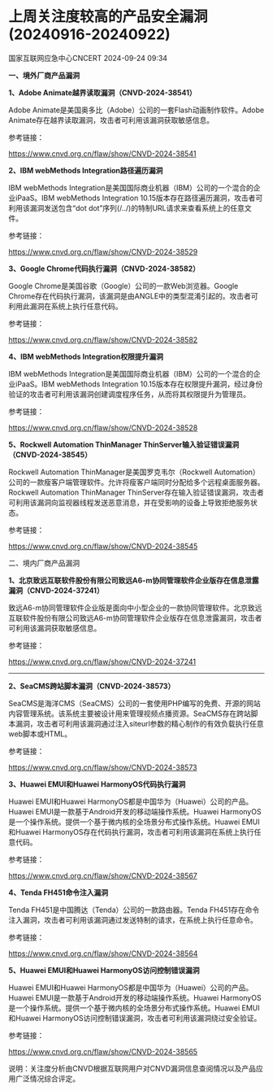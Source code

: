 #  上周关注度较高的产品安全漏洞(20240916-20240922)   
 国家互联网应急中心CNCERT   2024-09-24 09:34  
  
**一、境外厂商产品漏洞**  
  
**1、Adobe Animate越界读取漏洞（CNVD-2024-38541）**  
  
Adobe Animate是美国奥多比（Adobe）公司的一套Flash动画制作软件。Adobe Animate存在越界读取漏洞，攻击者可利用该漏洞获取敏感信息。  
  
参考链接：  
  
https://www.cnvd.org.cn/flaw/show/CNVD-2024-38541  
  
**2、IBM webMethods Integration路径遍历漏洞**  
  
IBM webMethods Integration是美国国际商业机器（IBM）公司的一个混合的企业iPaaS。IBM webMethods Integration
10.15版本存在路径遍历漏洞，攻击者可利用该漏洞发送包含“dot dot”序列(/../)的特制URL请求来查看系统上的任意文件。  
  
参考链接：  
  
https://www.cnvd.org.cn/flaw/show/CNVD-2024-38529  
  
**3、Google Chrome代码执行漏洞（CNVD-2024-38582）**  
  
Google Chrome是美国谷歌（Google）公司的一款Web浏览器。Google Chrome存在代码执行漏洞，该漏洞是由ANGLE中的类型混淆引起的。攻击者可利用此漏洞在系统上执行任意代码。  
  
参考链接：  
  
https://www.cnvd.org.cn/flaw/show/CNVD-2024-38582  
  
**4、IBM webMethods Integration权限提升漏洞**  
  
IBM webMethods Integration是美国国际商业机器（IBM）公司的一个混合的企业iPaaS。IBM webMethods Integration
10.15版本存在权限提升漏洞，经过身份验证的攻击者可利用该漏洞创建调度程序任务，从而将其权限提升为管理员。  
  
参考链接：  
  
https://www.cnvd.org.cn/flaw/show/CNVD-2024-38528  
  
**5、Rockwell Automation ThinManager ThinServer输入验证错误漏洞（CNVD-2024-38545）**  
  
Rockwell Automation ThinManager是美国罗克韦尔（Rockwell Automation）公司的一款瘦客户端管理软件。允许将瘦客户端同时分配给多个远程桌面服务器。Rockwell Automation
ThinManager ThinServer存在输入验证错误漏洞，攻击者可利用该漏洞向监视器线程发送恶意消息，并在受影响的设备上导致拒绝服务状态。  
  
参考链接：  
  
https://www.cnvd.org.cn/flaw/show/CNVD-2024-38545  
  
  
二、境内厂商产品漏洞  
  
**1、北京致远互联软件股份有限公司致远A6-m协同管理软件企业版存在信息泄露漏洞（CNVD-2024-37241）**  
  
致远A6-m协同管理软件企业版是面向中小型企业的一款协同管理软件。北京致远互联软件股份有限公司致远A6-m协同管理软件企业版存在信息泄露漏洞，攻击者可利用该漏洞获取敏感信息。  
  
参考链接：  
  
https://www.cnvd.org.cn/flaw/show/CNVD-2024-37241  
****  
  
**2、SeaCMS跨站脚本漏洞（CNVD-2024-38573）**  
  
SeaCMS是海洋CMS（SeaCMS）公司的一套使用PHP编写的免费、开源的网站内容管理系统。该系统主要被设计用来管理视频点播资源。SeaCMS存在跨站脚本漏洞，攻击者可利用该漏洞通过注入siteurl参数的精心制作的有效负载执行任意web脚本或HTML。  
  
参考链接：  
  
https://www.cnvd.org.cn/flaw/show/CNVD-2024-38573  
  
**3、Huawei EMUI和Huawei HarmonyOS代码执行漏洞**  
  
Huawei EMUI和Huawei HarmonyOS都是中国华为（Huawei）公司的产品。Huawei EMUI是一款基于Android开发的移动端操作系统。Huawei HarmonyOS是一个操作系统。提供一个基于微内核的全场景分布式操作系统。Huawei EMUI和Huawei HarmonyOS存在代码执行漏洞，攻击者可利用该漏洞在系统上执行任意代码。  
  
参考链接：  
  
https://www.cnvd.org.cn/flaw/show/CNVD-2024-38567  
  
**4、Tenda FH451命令注入漏洞**  
  
Tenda FH451是中国腾达（Tenda）公司的一款路由器。Tenda FH451存在命令注入漏洞，攻击者可利用该漏洞通过发送特制的请求，在系统上执行任意命令。  
  
参考链接：  
  
https://www.cnvd.org.cn/flaw/show/CNVD-2024-38564  
  
**5、Huawei EMUI和Huawei HarmonyOS访问控制错误漏洞**  
  
Huawei EMUI和Huawei HarmonyOS都是中国华为（Huawei）公司的产品。Huawei EMUI是一款基于Android开发的移动端操作系统。Huawei HarmonyOS是一个操作系统。提供一个基于微内核的全场景分布式操作系统。Huawei EMUI和Huawei HarmonyOS访问控制错误漏洞，攻击者可利用该漏洞绕过安全验证。  
  
参考链接：  
  
https://www.cnvd.org.cn/flaw/show/CNVD-2024-38565  
  
  
说明：关注度分析由CNVD根据互联网用户对CNVD漏洞信息查阅情况以及产品应用广泛情况综合评定。  
  
